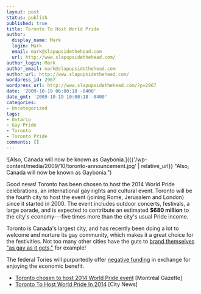 ```yaml
---
layout: post
status: publish
published: true
title: Toronto To Host World Pride
author:
  display_name: Mark
  login: Mark
  email: mark@slapupsidethehead.com
  url: http://www.slapupsidethehead.com/
author_login: Mark
author_email: mark@slapupsidethehead.com
author_url: http://www.slapupsidethehead.com/
wordpress_id: 2967
wordpress_url: http://www.slapupsidethehead.com/?p=2967
date: '2009-10-19 06:00:18 -0400'
date_gmt: '2009-10-19 10:00:18 -0400'
categories:
- Uncategorized
tags:
- Ontario
- Gay Pride
- Toronto
- Toronto Pride
comments: []
---
```

![Also, Canada will now be known as Gaybonia.]({{'/wp-content/media/2009/10/toronto-announcement.jpg' | relative_url}} "Also, Canada will now be known as Gaybonia.")

Good news! Toronto has been chosen to host the 2014 World Pride celebrations, an international gay rights and cultural event. Toronto will be the fourth city to host the event (joining Rome, Jerusalem and London) since it started in 2000. The event includes outdoor concerts, festivals, a large parade, and is expected to contribute an estimated **$680 million** to the city's economy---five times more than the city's usual Pride income.

Toronto is Canada's largest city, and has recently been doing a lot to welcome and nurture its gay community, which makes it a great choice for the festivities. Not too many other cities have the guts to [brand themselves "as gay as it gets,"](http://www.slapupsidethehead.com/2007/06/toronto-wants-more-gays/ "And it doesn't get much gayer than that!") for example!

The federal Tories will purportedly offer [negative funding](http://www.slapupsidethehead.com/2009/07/conservatives-deny-glbt-festival-funding/ "If history is any indication...") in exchange for enjoying the economic benefit.

- [Toronto chosen to host 2014 World Pride event](http://www.montrealgazette.com/news/canada/Toronto+chosen+host+2014+World+Pride+event/2117342/story.html) [Montréal Gazette]
- [Toronto To Host World Pride In 2014](http://www.citytv.com/toronto/citynews/news/local/article/60807--toronto-to-host-world-pride-in-2014) [City News]
